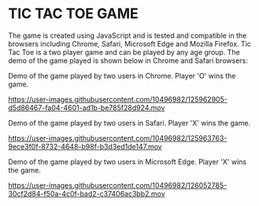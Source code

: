 # TIC TAC TOE GAME
The game is created using JavaScript and is tested and compatible in the browsers including Chrome, Safari, Microsoft Edge and Mozilla Firefox.
Tic Tac Toe is a two player game and can be played by any age group.
The demo of the game played is shown below in Chrome and Safari browsers:

Demo of the game played by two users in Chrome. Player 'O' wins the game.

https://user-images.githubusercontent.com/10496982/125962905-d5d86467-fa04-4601-ad1b-be785f28d924.mov

Demo of the game played by two users in Safari. Player 'X' wins the game.

https://user-images.githubusercontent.com/10496982/125963763-9ece3f0f-8732-4648-b98f-b3d3ed1de147.mov

Demo of the game played by two users in Microsoft Edge. Player 'X' wins the game.

https://user-images.githubusercontent.com/10496982/126052785-30cf2d84-f50a-4c0f-bad2-c37406ac3bb2.mov






